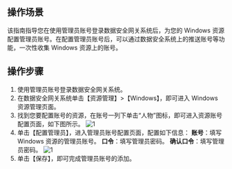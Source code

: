 ## 操作场景
该指南指导您在使用管理员账号登录数据安全网关系统后，为您的 Windows 资源配置管理员账号。在配置管理员账号后，可以通过数据安全系统上的推送账号等功能，一次性收集 Windows 资源上的账号。



## 操作步骤
1. 使用管理员账号登录数据安全网关系统。
2. 在数据安全网关系统单击【资源管理】>【Windows】，即可进入 Windows 资源管理页面。
3. 找到您要配置账号的资源，在账号一列下单击“人物”图标，即可进入资源账号配置页面，如下图所示。
![1](https://main.qcloudimg.com/raw/a40c739e092e68ab12433fc646c4a4c4.png)
4. 单击【配置管理员】，进入管理员账号配置页面，配置如下信息：
**账号**：填写 Windows 资源的管理员账号。
**口令**：填写管理员密码。
**确认口令**：填写管理员密码。
![1](https://main.qcloudimg.com/raw/21af2469af9daec69ff6db544a28e061.png)
5. 单击【保存】，即可完成管理员账号的添加。

